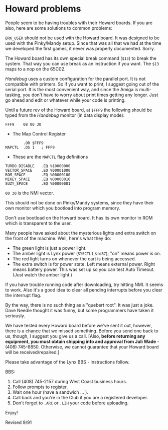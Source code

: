 # Howard problems

People seem to be having troubles with their Howard boards. If you are also, here are some solutions to common problems:

`BRK_USER` should not be used with the Howard board. It was designed to be used with the Pinky/Mandy setup. Since that was all that we had at the time we developed the first games, it never was properly documented. Sorry.

The Howard board has its own special break command (`$13`) to break the system. That way you can use break as an instruction if you want. The `$13` maps to a nop on the 65C02.

*Handebug* uses a custom configuration for the parallel port. It is not compatible with printers. So if you want to print, I suggest going out of the serial port. It is the most convenient way, and since the Amiga is multi-tasking, you don't have to worry about print times getting any longer. Just go ahead and edit or whatever while your code is printing.

Until a future rev of the Howard board, at `$FFF9` the following should be typed from the *Handebug* monitor (in data display mode):

```
FFF9	08 00 30
```

* The Map Control Register

```
		.OR	$FFF9
MAPCTL	.DS 1	; FFF9
```

* These are the `MAPCTL` flag definitions

```
TURBO_DISABLE	.EQ %10000000
VECTOR_SPACE	.EQ %00001000
ROM_SPACE		.EQ %00000100
MIKEY_SPACE		.EQ %00000010
SUZY_SPACE		.EQ %00000001
```

`00 30` is the NMI vector.

This should not be done on Pinky/Mandy systems, since they have their own monitor which you bootload into program memory.

Don't use bootload on the Howard board. It has its own monitor in ROM which is transparent to the user.

Many people have asked about the mysterious lights and extra switch on the front of the machine. Well, here's what they do:

- The green light is just a power light.
- The amber light is Lynx power (`SYSCTL1`,`$fd87`); "on" means power is on.
- The red light turns on whenever the cart is being accessed.
- The extra switch is for power state. Left means external power. Right means battery power. This was set up so you can test Auto Timeout. (Just watch the amber light.)

If you have trouble running code after downloading, try hitting NMI. It seems to work. Also it's a good idea to clear all pending interrupts before you clear the interrupt flag.

By the way, there is no such thing as a "quebert root". It was just a joke. Dave Needle thought it was funny, but some programmers have taken it seriously.

We have tested every Howard board before we've sent it out, however, there is a chance that we missed something. Before you send one back to us, though, I suggest you give us a call. [Also, **before returning any equipment, you must obtain shipping info and approval from Juli Wade** - (408) 745-8850. Otherwise, we cannot guarantee that your Howard board will be received/repaired.]

Please take advantage of the Lynx BBS - instructions follow.

BBS:

1. Call (408) 745-2157 during West Coast business hours.
2. Follow prompts to register.
3. Wait one hour (have a sandwich ... ).
4. Call back and you're in the Club if you are a registered developer.
5. Don't forget to `.ARC` or `.LZH` your code before uploading.

Enjoy!

Revised 9/91
